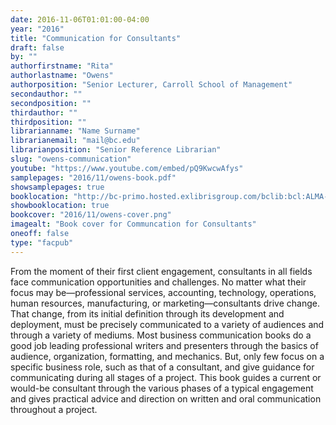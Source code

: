 ```yaml
---
date: 2016-11-06T01:01:00-04:00
year: "2016"
title: "Communication for Consultants"
draft: false
by: ""
authorfirstname: "Rita"
authorlastname: "Owens"
authorposition: "Senior Lecturer, Carroll School of Management"
secondauthor: ""
secondposition: ""
thirdauthor: ""
thirdposition: ""
librarianname: "Name Surname"
librarianemail: "mail@bc.edu"
librarianposition: "Senior Reference Librarian"
slug: "owens-communication"
youtube: "https://www.youtube.com/embed/pQ9KwcwAfys"
samplepages: "2016/11/owens-book.pdf"
showsamplepages: true
booklocation: "http://bc-primo.hosted.exlibrisgroup.com/bclib:bcl:ALMA-BC21464903720001021"
showbooklocation: true
bookcover: "2016/11/owens-cover.png"
imagealt: "Book cover for Communcation for Consultants"
oneoff: false
type: "facpub"
---
```


From the moment of their first client engagement, consultants in all fields face communication opportunities and challenges. No matter what their focus may be—professional services, accounting, technology, operations, human resources, manufacturing, or marketing—consultants drive change. That change, from its initial definition through its development and deployment, must be precisely communicated to a variety of audiences and through a variety of mediums. Most business communication books do a good job leading professional writers and presenters through the basics of audience, organization, formatting, and mechanics. But, only few focus on a specific business role, such as that of a consultant, and give guidance for communicating during all stages of a project. This book guides a current or would-be consultant through the various phases of a typical engagement and gives practical advice and direction on written and oral communication throughout a project.

